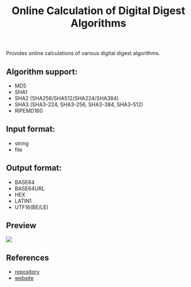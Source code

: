 ﻿---
title: Online Calculation of Digital Digest Algorithms
category: project
created: 2024/09/09
updated: 2024/09/11
---

Provides online calculations of various digital digest algorithms.

## Algorithm support:

- MD5
- SHA1
- SHA2 (SHA256/SHA512/SHA224/SHA384)
- SHA3 (SHA3-224, SHA3-256, SHA3-384, SHA3-512)
- RIPEMD160

## Input format:

- string
- file

## Output format:

- BASE64
- BASE64URL
- HEX
- LATIN1
- UTF16(BE/LE)

## Preview

![](/media/hush.png)

## References

- [repository](https://github.com/lopo12123/hush)
- [website](https://lopo12123.github.io/hush)
